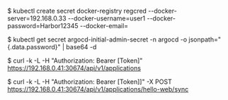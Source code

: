 $ kubectl create secret docker-registry regcred --docker-server=192.168.0.33 --docker-username=user1 --docker-password=Harbor12345 --docker-email=


$ kubectl get secret argocd-initial-admin-secret -n argocd -o jsonpath="{.data.password}" | base64 -d

$ curl -k -L -H "Authorization: Bearer [Token]" https://192.168.0.41:30674/api/v1/applications

$ curl -k -L -H "Authorization: Bearer [Token]]" -X POST https://192.168.0.41:30674/api/v1/applications/hello-web/sync
